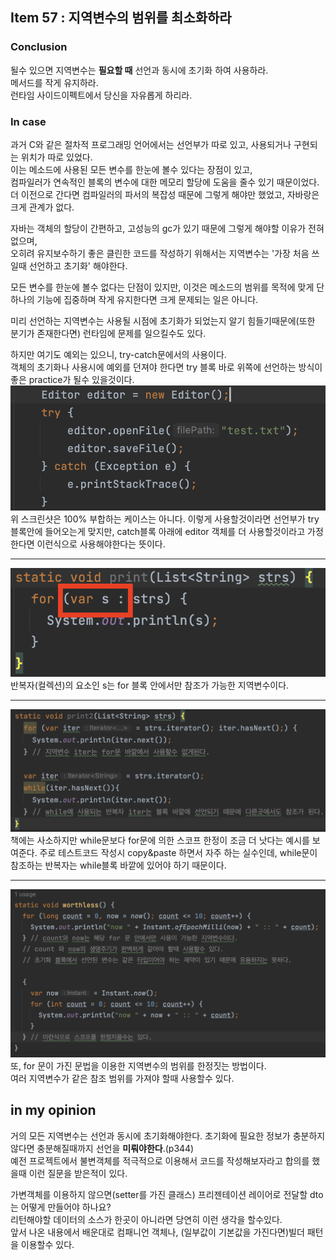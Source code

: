 ## Item 57 : 지역변수의 범위를 최소화하라
### Conclusion
될수 있으면 지역변수는 **필요할 때** 선언과 동시에 초기화 하여 사용하라.  
메서드를 작게 유지하라.  
런타임 사이드이펙트에서 당신을 자유롭게 하리라.  

### In case
과거 C와 같은 절차적 프로그래밍 언어에서는 선언부가 따로 있고, 사용되거나 구현되는 위치가 따로 있었다.  
이는 메소드에 사용된 모든 변수를 한눈에 볼수 있다는 장점이 있고,   
컴파일러가 연속적인 블록의 변수에 대한 메모리 할당에 도움을 줄수 있기 때문이었다.  
더 이전으로 간다면 컴파일러의 파서의 복잡성 때문에 그렇게 해야만 했었고, 자바랑은 크게 관계가 없다.

자바는 객체의 할당이 간편하고, 고성능의 gc가 있기 때문에 그렇게 해야할 이유가 전혀 없으며,  
오히려 유지보수하기 좋은 클린한 코드를 작성하기 위해서는 지역변수는 '가장 처음 쓰일때 선언하고 초기화' 해야한다.

모든 변수를 한눈에 볼수 없다는 단점이 있지만, 이것은 메소드의 범위를 목적에 맞게 단 하나의 기능에 집중하며 작게 유지한다면 크게 문제되는 일은 아니다.

미리 선언하는 지역변수는 사용될 시점에 초기화가 되었는지 알기 힘들기때문에(또한 분기가 존재한다면) 런타임에 문제를 일으킬수도 있다.

하지만 여기도 예외는 있으니, try-catch문에서의 사용이다.  
객체의 초기화나 사용시에 예외를 던져야 한다면 try 블록 바로 위쪽에 선언하는 방식이 좋은 practice가 될수 있을것이다.
![](https://raw.githubusercontent.com/mycode01/linkimages/master/effective_java/efj_item57_01.png)  
위 스크린샷은 100% 부합하는 케이스는 아니다. 이렇게 사용할것이라면 선언부가 try블록안에 들어오는게 맞지만, catch블록 아래에 editor 객체를 더 사용할것이라고 가정한다면 이런식으로 사용해야한다는 뜻이다.

---

![](https://raw.githubusercontent.com/mycode01/linkimages/master/effective_java/efj_item57_02.png)  
반복자(컬렉션)의 요소인 s는 for 블록 안에서만 참조가 가능한 지역변수이다.

---

![](https://raw.githubusercontent.com/mycode01/linkimages/master/effective_java/efj_item57_03.png)  
책에는 사소하지만 while문보다 for문에 의한 스코프 한정이 조금 더 낫다는 예시를 보여준다.
주로 테스트코드 작성시 copy&paste 하면서 자주 하는 실수인데, while문이 참조하는 반복자는 while블록 바깥에 있어야 하기 때문이다.

---

![](https://raw.githubusercontent.com/mycode01/linkimages/master/effective_java/efj_item57_04.png)  
또, for 문이 가진 문법을 이용한 지역변수의 범위를 한정짓는 방법이다.  
여러 지역변수가 같은 참조 범위를 가져야 할때 사용할수 있다.


## in my opinion
거의 모든 지역변수는 선언과 동시에 초기화해야한다. 초기화에 필요한 정보가 충분하지 않다면 충분해질때까지 선언을 **미뤄야한다**.(p344)  
예전 프로젝트에서 불변객체를 적극적으로 이용해서 코드를 작성해보자라고 합의를 했을때 이런 질문을 받은적이 있다.  

가변객체를 이용하지 않으면(setter를 가진 클래스) 프리젠테이션 레이어로 전달할 dto는 어떻게 만들어야 하나요?  
리턴해야할 데이터의 소스가 한곳이 아니라면 당연히 이런 생각을 할수있다.  
앞서 나온 내용에서 배운대로 컴패니언 객체나, (일부값이 기본값을 가진다면)빌더 패턴을 이용할수 있다.

